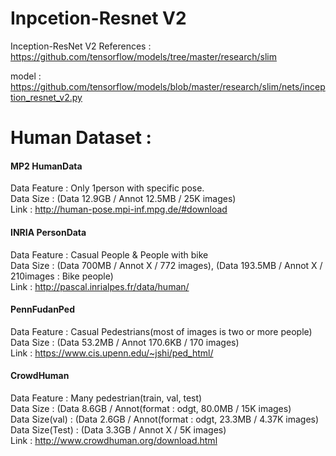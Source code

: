 # Inpcetion-Resnet V2
Inception-ResNet V2 References : 
https://github.com/tensorflow/models/tree/master/research/slim

model : https://github.com/tensorflow/models/blob/master/research/slim/nets/inception_resnet_v2.py


# Human Dataset :

#### MP2 HumanData
Data Feature : Only 1person with specific pose.   
Data Size : (Data 12.9GB / Annot 12.5MB / 25K images)   
Link : http://human-pose.mpi-inf.mpg.de/#download   

#### INRIA PersonData 
Data Feature : Casual People & People with bike   
Data Size : (Data 700MB / Annot X / 772 images), (Data 193.5MB / Annot X / 210images : Bike people)   
Link : http://pascal.inrialpes.fr/data/human/   

#### PennFudanPed
Data Feature : Casual Pedestrians(most of images is two or more people)   
Data Size : (Data 53.2MB / Annot 170.6KB / 170 images)   
Link : https://www.cis.upenn.edu/~jshi/ped_html/    

#### CrowdHuman
Data Feature : Many pedestrian(train, val, test)   
Data Size : (Data 8.6GB / Annot(format : odgt, 80.0MB / 15K images)  
Data Size(val) : (Data 2.6GB / Annot(format : odgt, 23.3MB / 4.37K images)  
Data Size(Test) : (Data 3.3GB / Annot X / 5K images)  
Link : http://www.crowdhuman.org/download.html    

